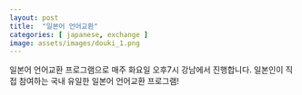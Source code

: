 ```yaml
---
layout: post
title:  "일본어 언어교환"
categories: [ japanese, exchange ]
image: assets/images/douki_1.png
---
```

일본어 언어교환 프로그램으로 매주 화요일 오후7시 강남에서 진행합니다. 일본인이 직접 참여하는 국내 유일한 일본어 언어교환 프로그램!